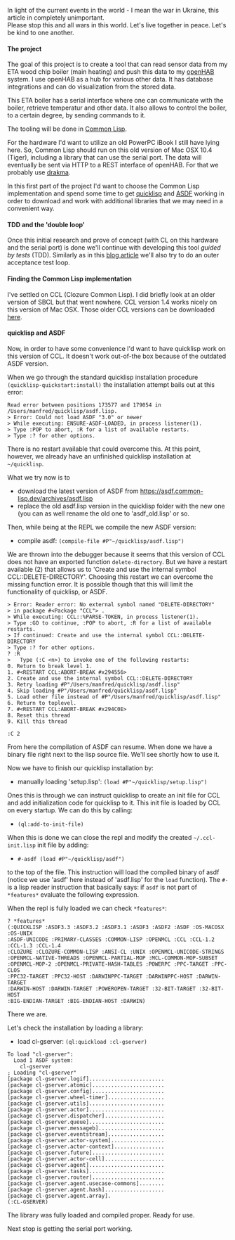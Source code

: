 In light of the current events in the world - I mean the war in Ukraine, this article in completely unimportant.  
Please stop this and all wars in this world. Let's live together in peace. Let's be kind to one another.


#### The project

The goal of this project is to create a tool that can read sensor data from my ETA wood chip boiler (main heating) and push this data to my <a href="https://www.openhab.org" class="link" target="_blank">openHAB</a> system. I use openHAB as a hub for various other data. It has database integrations and can do visualization from the stored data.

This ETA boiler has a serial interface where one can communicate with the boiler, retrieve temperatur and other data. It also allows to control the boiler, to a certain degree, by sending commands to it.

The tooling will be done in <a href="https://common-lisp.net" class="link" target="_blank">Common Lisp</a>.

For the hardware I'd want to utilize an old PowerPC iBook I still have lying here. So, Common Lisp should run on this old version of Mac OSX 10.4 (Tiger), including a library that can use the serial port. The data will eventually be sent via HTTP to a REST interface of openHAB. For that we probably use <a href="https://edicl.github.io/drakma/" class="link" target="_blank">drakma</a>.

In this first part of the project I'd want to choose the Common Lisp implementation and spend some time to get <a href="https://www.quicklisp.org/beta/" class="link" target="_blank">quicklisp</a> and <a href="https://gitlab.common-lisp.net/asdf/asdf" class="link" target="_blank">ASDF</a> working in order to download and work with additional libraries that we may need in a convenient way.

#### TDD and the 'double loop'

Once this initial research and prove of concept (with CL on this hardware and the serial port) is done we'll continue with developing this tool *guided by tests* (TDD). Similarly as in this <a href="blog/Test-driven+Web+application+development+with+Common+Lisp" class="link" target="_blank">blog article</a> we'll also try to do an outer acceptance test loop.

#### Finding the Common Lisp implementation

I've settled on CCL (Clozure Common Lisp). I did briefly look at an older version of SBCL but that went nowhere. CCL version 1.4 works nicely on this version of Mac OSX. Those older CCL versions can be downloaded <a href="https://ccl.clozure.com/ftp/pub/release/" class="link" target="_blank">here</a>.

#### quicklisp and ASDF

Now, in order to have some convenience I'd want to have quicklisp work on this version of CCL. It doesn't work out-of-the box because of the outdated ASDF version.

When we go through the standard quicklisp installation procedure `(quicklisp-quickstart:install)` the installation attempt bails out at this error:

```
Read error between positions 173577 and 179054 in 
/Users/manfred/quicklisp/asdf.lisp.
> Error: Could not load ASDF "3.0" or newer
> While executing: ENSURE-ASDF-LOADED, in process listener(1).
> Type :POP to abort, :R for a list of available restarts.
> Type :? for other options.

```

There is no restart available that could overcome this. At this point, however, we already have an unfinished quicklisp installation at `~/quicklisp`.

What we try now is to 

- download the latest version of ASDF from <a href="https://asdf.common-lisp.dev/archives/asdf.lisp" class="link" target="_blank">https://asdf.common-lisp.dev/archives/asdf.lisp</a>
- replace the old asdf.lisp version in the quicklisp folder with the new one (you can as well rename the old one to 'asdf_old.lisp' or so. 

Then, while being at the REPL we compile the new ASDF version:

- compile asdf: `(compile-file #P"~/quicklisp/asdf.lisp")`

We are thrown into the debugger because it seems that this version of CCL does not have an exported function `delete-directory`. But we have a restart available (2) that allows us to 'Create and use the internal symbol CCL::DELETE-DIRECTORY'. Choosing this restart we can overcome the missing function error. It is possible though that this will limit the functionality of quicklisp, or ASDF.

```
> Error: Reader error: No external symbol named "DELETE-DIRECTORY" 
> in package #<Package "CCL"> .
> While executing: CCL::%PARSE-TOKEN, in process listener(1).
> Type :GO to continue, :POP to abort, :R for a list of available restarts.
> If continued: Create and use the internal symbol CCL::DELETE-DIRECTORY
> Type :? for other options.
? :R
>   Type (:C <n>) to invoke one of the following restarts:
0. Return to break level 1.
1. #<RESTART CCL:ABORT-BREAK #x294556>
2. Create and use the internal symbol CCL::DELETE-DIRECTORY
3. Retry loading #P"/Users/manfred/quicklisp/asdf.lisp"
4. Skip loading #P"/Users/manfred/quicklisp/asdf.lisp"
5. Load other file instead of #P"/Users/manfred/quicklisp/asdf.lisp"
6. Return to toplevel.
7. #<RESTART CCL:ABORT-BREAK #x294C0E>
8. Reset this thread
9. Kill this thread

:C 2
```

From here the compilation of ASDF can resume. When done we have a binary file right next to the lisp source file. We'll see shortly how to use it.

Now we have to finish our quicklisp installation by:

- manually loading 'setup.lisp': `(load #P"~/quicklisp/setup.lisp")`

Ones this is through we can instruct quicklisp to create an init file for CCL and add initialization code for quicklisp to it. This init file is loaded by CCL on every startup. We can do this by calling:

- `(ql:add-to-init-file)`

When this is done we can close the repl and modify the created `~/.ccl-init.lisp` init file by adding:

- `#-asdf (load #P"~/quicklisp/asdf")`

to the top of the file. This instruction will load the compiled binary of asdf (notice we use 'asdf' here instead of 'asdf.lisp' for the `load` function). The `#-` is a lisp reader instruction that basically says: if `asdf` is not part of `*features*` evaluate the following expression.

When the repl is fully loaded we can check `*features*`:

```
? *features*
(:QUICKLISP :ASDF3.3 :ASDF3.2 :ASDF3.1 :ASDF3 :ASDF2 :ASDF :OS-MACOSX :OS-UNIX 
:ASDF-UNICODE :PRIMARY-CLASSES :COMMON-LISP :OPENMCL :CCL :CCL-1.2 :CCL-1.3 :CCL-1.4
:CLOZURE :CLOZURE-COMMON-LISP :ANSI-CL :UNIX :OPENMCL-UNICODE-STRINGS
:OPENMCL-NATIVE-THREADS :OPENMCL-PARTIAL-MOP :MCL-COMMON-MOP-SUBSET
:OPENMCL-MOP-2 :OPENMCL-PRIVATE-HASH-TABLES :POWERPC :PPC-TARGET :PPC-CLOS
:PPC32-TARGET :PPC32-HOST :DARWINPPC-TARGET :DARWINPPC-HOST :DARWIN-TARGET
:DARWIN-HOST :DARWIN-TARGET :POWEROPEN-TARGET :32-BIT-TARGET :32-BIT-HOST
:BIG-ENDIAN-TARGET :BIG-ENDIAN-HOST :DARWIN)
```
There we are.

Let's check the installation by loading a library:

- load cl-gserver: `(ql:quickload :cl-gserver)`

```
To load "cl-gserver":
  Load 1 ASDF system:
    cl-gserver
; Loading "cl-gserver"
[package cl-gserver.logif]........................
[package cl-gserver.atomic].......................
[package cl-gserver.config].......................
[package cl-gserver.wheel-timer]..................
[package cl-gserver.utils]........................
[package cl-gserver.actor]........................
[package cl-gserver.dispatcher]...................
[package cl-gserver.queue]........................
[package cl-gserver.messageb].....................
[package cl-gserver.eventstream]..................
[package cl-gserver.actor-system].................
[package cl-gserver.actor-context]................
[package cl-gserver.future].......................
[package cl-gserver.actor-cell]...................
[package cl-gserver.agent]........................
[package cl-gserver.tasks]........................
[package cl-gserver.router].......................
[package cl-gserver.agent.usecase-commons]........
[package cl-gserver.agent.hash]...................
[package cl-gserver.agent.array].
(:CL-GSERVER)
```

The library was fully loaded and compiled proper. Ready for use.

Next stop is getting the serial port working.